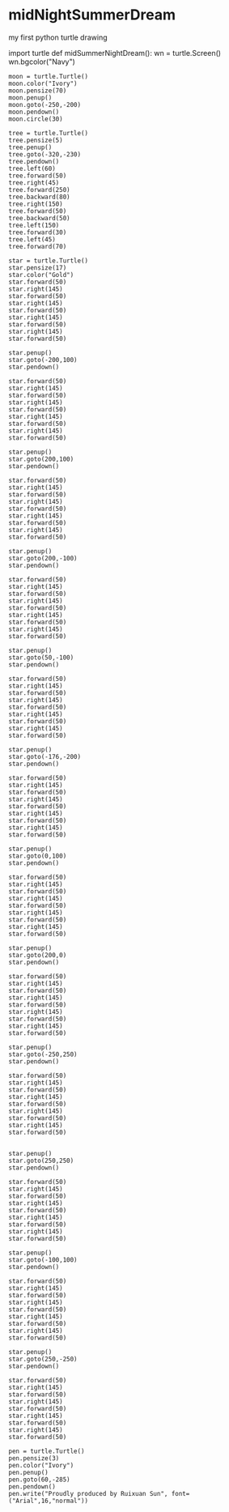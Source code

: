 # midNightSummerDream
my first python turtle drawing

import turtle
def midSummerNightDream():
    wn = turtle.Screen()
    wn.bgcolor("Navy")

    moon = turtle.Turtle()
    moon.color("Ivory")
    moon.pensize(70)
    moon.penup()
    moon.goto(-250,-200)
    moon.pendown()
    moon.circle(30)

    tree = turtle.Turtle()
    tree.pensize(5)
    tree.penup()
    tree.goto(-320,-230)
    tree.pendown()
    tree.left(60)
    tree.forward(50)
    tree.right(45)
    tree.forward(250)
    tree.backward(80)
    tree.right(150)
    tree.forward(50)
    tree.backward(50)
    tree.left(150)
    tree.forward(30)
    tree.left(45)
    tree.forward(70)
      
    star = turtle.Turtle()
    star.pensize(17)
    star.color("Gold")
    star.forward(50)
    star.right(145)
    star.forward(50)
    star.right(145)
    star.forward(50)
    star.right(145)
    star.forward(50)
    star.right(145)
    star.forward(50)

    star.penup()
    star.goto(-200,100)
    star.pendown()
    
    star.forward(50)
    star.right(145)
    star.forward(50)
    star.right(145)
    star.forward(50)
    star.right(145)
    star.forward(50)
    star.right(145)
    star.forward(50)

    star.penup()
    star.goto(200,100)
    star.pendown()
    
    star.forward(50)
    star.right(145)
    star.forward(50)
    star.right(145)
    star.forward(50)
    star.right(145)
    star.forward(50)
    star.right(145)
    star.forward(50)

    star.penup()
    star.goto(200,-100)
    star.pendown()
    
    star.forward(50)
    star.right(145)
    star.forward(50)
    star.right(145)
    star.forward(50)
    star.right(145)
    star.forward(50)
    star.right(145)
    star.forward(50)

    star.penup()
    star.goto(50,-100)
    star.pendown()
    
    star.forward(50)
    star.right(145)
    star.forward(50)
    star.right(145)
    star.forward(50)
    star.right(145)
    star.forward(50)
    star.right(145)
    star.forward(50)

    star.penup()
    star.goto(-176,-200)
    star.pendown()
    
    star.forward(50)
    star.right(145)
    star.forward(50)
    star.right(145)
    star.forward(50)
    star.right(145)
    star.forward(50)
    star.right(145)
    star.forward(50)

    star.penup()
    star.goto(0,100)
    star.pendown()
    
    star.forward(50)
    star.right(145)
    star.forward(50)
    star.right(145)
    star.forward(50)
    star.right(145)
    star.forward(50)
    star.right(145)
    star.forward(50)

    star.penup()
    star.goto(200,0)
    star.pendown()
    
    star.forward(50)
    star.right(145)
    star.forward(50)
    star.right(145)
    star.forward(50)
    star.right(145)
    star.forward(50)
    star.right(145)
    star.forward(50)

    star.penup()
    star.goto(-250,250)
    star.pendown()
    
    star.forward(50)
    star.right(145)
    star.forward(50)
    star.right(145)
    star.forward(50)
    star.right(145)
    star.forward(50)
    star.right(145)
    star.forward(50)


    star.penup()
    star.goto(250,250)
    star.pendown()
    
    star.forward(50)
    star.right(145)
    star.forward(50)
    star.right(145)
    star.forward(50)
    star.right(145)
    star.forward(50)
    star.right(145)
    star.forward(50)

    star.penup()
    star.goto(-100,100)
    star.pendown()
    
    star.forward(50)
    star.right(145)
    star.forward(50)
    star.right(145)
    star.forward(50)
    star.right(145)
    star.forward(50)
    star.right(145)
    star.forward(50)

    star.penup()
    star.goto(250,-250)
    star.pendown()
    
    star.forward(50)
    star.right(145)
    star.forward(50)
    star.right(145)
    star.forward(50)
    star.right(145)
    star.forward(50)
    star.right(145)
    star.forward(50)

    pen = turtle.Turtle()
    pen.pensize(3)
    pen.color("Ivory")
    pen.penup()
    pen.goto(60,-285)
    pen.pendown()
    pen.write("Proudly produced by Ruixuan Sun", font=("Arial",16,"normal"))
